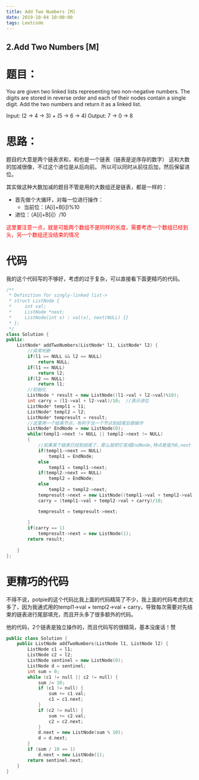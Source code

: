 ```yaml
---
title: Add Two Numbers [M]
date: 2019-10-04 10:00:00
tags: Leetcode
---
```


## 2.Add Two Numbers [M]

# 题目：

You are given two linked lists representing two non-negative numbers. The digits are stored in reverse order and each of their nodes contain a single digit. Add the two numbers and return it as a linked list.

Input: (2 -> 4 -> 3) + (5 -> 6 -> 4)
Output: 7 -> 0 -> 8

# 思路：

题目的大意是两个链表求和，和也是一个链表（链表是逆序存的数字）
这和大数的加减很像，不过这个进位是从后向前。
所以可以同时从前往后加，然后保留进位。

其实做这种大数加减的题目不管是用的大数组还是链表，都是一样的：

- 首先做个大循环，对每一位进行操作：
  - 当前位：(A[i]+B[i])%10
- 进位：（A[i]+B[i]）/10

<font color=red>这里要注意一点，就是可能两个数组不是同样的长度，需要考虑一个数组已经到头，另一个数组还没结束的情况</font>

# 代码

我的这个代码写的不够好，考虑的过于复杂，可以直接看下面更精巧的代码。

```c++
/**
 * Definition for singly-linked list->
 * struct ListNode {
 *     int val;
 *     ListNode *next;
 *     ListNode(int x) : val(x), next(NULL) {}
 * };
 */
class Solution {
public:
    ListNode* addTwoNumbers(ListNode* l1, ListNode* l2) {
        //异常判断
        if(l1 == NULL && l2 == NULL)
            return NULL;
        if(l1 == NULL)
            return l2;
        if(l2 == NULL)
            return l1;  
        //初始化
        ListNode * result = new ListNode((l1->val + l2->val)%10);
        int carry = (l1->val + l2->val)/10;  //表示进位
        ListNode* templ1 = l1;
        ListNode* templ2 = l2;
        ListNode* tempresult = result;
        //这里弄一个结束节点，有利于当一个节点到结尾后做操作
        ListNode* EndNode = new ListNode(0);
        while(templ1->next != NULL || templ2->next != NULL)
        {
            //如果某个链表已经到结尾了，那么就把它变成EndNode,特点是值为0,next = NULL
            if(templ1->next == NULL)
                templ1 = EndNode;
            else
                templ1 = templ1->next;
            if(templ2->next == NULL)
                templ2 = EndNode;
            else
                templ2 = templ2->next; 
            tempresult->next = new ListNode((templ1->val + templ2->val + carry)%10);            
            carry = (templ1->val + templ2->val + carry)/10;

            tempresult = tempresult->next;
  
        }
        if(carry == 1)
            tempresult->next = new ListNode(1);
        return result;
        
    }
};

```

# 更精巧的代码

不得不说，potpie的这个代码比我上面的代码精简了不少，我上面的代码考虑的太多了，因为我通式用的templ1->val + templ2->val + carry，导致每次需要对先结束的链表进行尾部填充，而且开头多了很多额外的代码。

他的代码，2个链表是独立操作的，而且代码写的很精简，基本没废话！赞

```c++
public class Solution {
    public ListNode addTwoNumbers(ListNode l1, ListNode l2) {
        ListNode c1 = l1;
        ListNode c2 = l2;
        ListNode sentinel = new ListNode(0);
        ListNode d = sentinel;
        int sum = 0;
        while (c1 != null || c2 != null) {
            sum /= 10;
            if (c1 != null) {
                sum += c1.val;
                c1 = c1.next;
            }
            if (c2 != null) {
                sum += c2.val;
                c2 = c2.next;
            }
            d.next = new ListNode(sum % 10);
            d = d.next;
        }
        if (sum / 10 == 1)
            d.next = new ListNode(1);
        return sentinel.next;
    }
}
```

